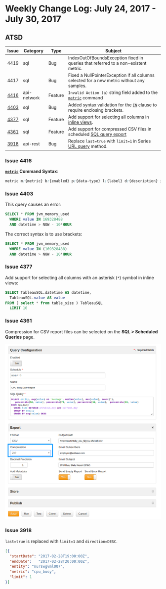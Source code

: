 # Weekly Change Log: July 24, 2017 - July 30, 2017

## ATSD

| Issue| Category    | Type    | Subject              |
|------|-------------|---------|----------------------|
| 4419 | sql | Bug | IndexOutOfBoundsException fixed in queries that referred to a non-existent metric. |
| 4417 | sql | Bug | Fixed a NullPointerException if all columns selected for a new metric without any samples. |
| [4416](#issue-4416) | api-network | Feature | `Invalid Action (a)` string field added to the [`metric`](../../api/network/metric.md#metric-command) command
| [4403](#issue-4403) | sql | Bug | Added syntax validation for the [`IN`](../../sql/README.md#where-clause) clause to require enclosing brackets. |
| [4377](#issue-4377) | sql | Feature | Add support for selecting all columns in [inline views](../../sql/README.md#inline-views). |
| [4361](#issue-4361) | sql | Feature | Add support for compressed CSV files in scheduled [SQL query export](../../sql/scheduled-sql.md) |
| [3918](#issue-3918) | api-rest | Bug | Replace `last=true` with `limit=1` in Series [URL query](../../api/data/series/url-query.md) method. |

### Issue 4416

**[`metric`](../../api/network/metric.md#metric-command) Command Syntax**:

```css
metric m:{metric} b:{enabled} p:{data-type} l:{label} d:{description} i:{interpolate} u:{units} f:{filter} z:{timezone} v:{versioning} a:{invalid_action} min:{minimum_value} max:{maximum_value} t:{tag-1}={text} t:{tag-2}={text}
```

### Issue 4403

This query causes an error:

```sql
SELECT * FROM jvm_memory_used
  WHERE value IN 169328488
  AND datetime > NOW - 10*HOUR
```

The correct syntax is to use brackets:

```sql
SELECT * FROM jvm_memory_used
  WHERE value IN (169328488)
  AND datetime > NOW - 10*HOUR
```

### Issue 4377

Add support for selecting all columns with an asterisk (`*`) symbol in inline views:

```sql
SELECT TableauSQL.datetime AS datetime,
  TableauSQL.value AS value
FROM ( select * from table_size ) TableauSQL
  LIMIT 10
```

### Issue 4361

Compression for CSV report files can be selected on the **SQL > Scheduled Queries** page.

![](./Images/4361.png)

### Issue 3918

 `last=true` is replaced with `limit=1` and `direction=DESC`.

```json
[{
  "startDate": "2017-02-28T19:00:00Z",
  "endDate":   "2017-02-28T20:00:00Z",
  "entity": "nurswgvml007",
  "metric": "cpu_busy",
  "limit": 1
}]
```

